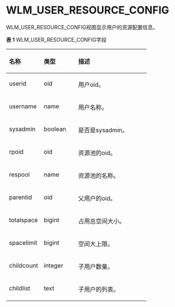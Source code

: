 # WLM\_USER\_RESOURCE\_CONFIG

WLM\_USER\_RESOURCE\_CONFIG视图显示用户的资源配置信息。

**表 1**  WLM\_USER\_RESOURCE\_CONFIG字段

<a name="zh-cn_topic_0237122753_zh-cn_topic_0059778298_t8f0334486f934453827d563b90c86711"></a>
<table><thead align="left"><tr id="zh-cn_topic_0237122753_zh-cn_topic_0059778298_r2a0276b542d54fd0808927c2c54b0fc6"><th class="cellrowborder" valign="top" width="24.75%" id="mcps1.2.4.1.1"><p id="zh-cn_topic_0237122753_zh-cn_topic_0059778298_a5579cdd06a5645b3862144b2131a8649"><a name="zh-cn_topic_0237122753_zh-cn_topic_0059778298_a5579cdd06a5645b3862144b2131a8649"></a><a name="zh-cn_topic_0237122753_zh-cn_topic_0059778298_a5579cdd06a5645b3862144b2131a8649"></a>名称</p>
</th>
<th class="cellrowborder" valign="top" width="24.48%" id="mcps1.2.4.1.2"><p id="zh-cn_topic_0237122753_zh-cn_topic_0059778298_a1f7bf547d07e4656a132c0e34ba635ca"><a name="zh-cn_topic_0237122753_zh-cn_topic_0059778298_a1f7bf547d07e4656a132c0e34ba635ca"></a><a name="zh-cn_topic_0237122753_zh-cn_topic_0059778298_a1f7bf547d07e4656a132c0e34ba635ca"></a>类型</p>
</th>
<th class="cellrowborder" valign="top" width="50.77%" id="mcps1.2.4.1.3"><p id="zh-cn_topic_0237122753_zh-cn_topic_0059778298_a8447f6b31ba54199a8224fea8463c23d"><a name="zh-cn_topic_0237122753_zh-cn_topic_0059778298_a8447f6b31ba54199a8224fea8463c23d"></a><a name="zh-cn_topic_0237122753_zh-cn_topic_0059778298_a8447f6b31ba54199a8224fea8463c23d"></a>描述</p>
</th>
</tr>
</thead>
<tbody><tr id="zh-cn_topic_0237122753_zh-cn_topic_0059778298_rf8b75b68e6a24e29931035876b3c3dfb"><td class="cellrowborder" valign="top" width="24.75%" headers="mcps1.2.4.1.1 "><p id="zh-cn_topic_0237122753_p335416582038"><a name="zh-cn_topic_0237122753_p335416582038"></a><a name="zh-cn_topic_0237122753_p335416582038"></a>userid</p>
</td>
<td class="cellrowborder" valign="top" width="24.48%" headers="mcps1.2.4.1.2 "><p id="zh-cn_topic_0237122753_p9352858235"><a name="zh-cn_topic_0237122753_p9352858235"></a><a name="zh-cn_topic_0237122753_p9352858235"></a>oid</p>
</td>
<td class="cellrowborder" valign="top" width="50.77%" headers="mcps1.2.4.1.3 "><p id="zh-cn_topic_0237122753_p18351858239"><a name="zh-cn_topic_0237122753_p18351858239"></a><a name="zh-cn_topic_0237122753_p18351858239"></a>用户oid。</p>
</td>
</tr>
<tr id="zh-cn_topic_0237122753_zh-cn_topic_0059778298_r685dd7e8104e4020b260711d0d1cf9a9"><td class="cellrowborder" valign="top" width="24.75%" headers="mcps1.2.4.1.1 "><p id="zh-cn_topic_0237122753_p1034915816316"><a name="zh-cn_topic_0237122753_p1034915816316"></a><a name="zh-cn_topic_0237122753_p1034915816316"></a>username</p>
</td>
<td class="cellrowborder" valign="top" width="24.48%" headers="mcps1.2.4.1.2 "><p id="zh-cn_topic_0237122753_p133473581236"><a name="zh-cn_topic_0237122753_p133473581236"></a><a name="zh-cn_topic_0237122753_p133473581236"></a>name</p>
</td>
<td class="cellrowborder" valign="top" width="50.77%" headers="mcps1.2.4.1.3 "><p id="zh-cn_topic_0237122753_p9346135817311"><a name="zh-cn_topic_0237122753_p9346135817311"></a><a name="zh-cn_topic_0237122753_p9346135817311"></a>用户名称。</p>
</td>
</tr>
<tr id="zh-cn_topic_0237122753_zh-cn_topic_0059778298_r45542ef0924c49f2a21c540acd3c90e3"><td class="cellrowborder" valign="top" width="24.75%" headers="mcps1.2.4.1.1 "><p id="zh-cn_topic_0237122753_p6344958938"><a name="zh-cn_topic_0237122753_p6344958938"></a><a name="zh-cn_topic_0237122753_p6344958938"></a>sysadmin</p>
</td>
<td class="cellrowborder" valign="top" width="24.48%" headers="mcps1.2.4.1.2 "><p id="zh-cn_topic_0237122753_p18342858232"><a name="zh-cn_topic_0237122753_p18342858232"></a><a name="zh-cn_topic_0237122753_p18342858232"></a>boolean</p>
</td>
<td class="cellrowborder" valign="top" width="50.77%" headers="mcps1.2.4.1.3 "><p id="zh-cn_topic_0237122753_p43408581637"><a name="zh-cn_topic_0237122753_p43408581637"></a><a name="zh-cn_topic_0237122753_p43408581637"></a>是否是sysadmin。</p>
</td>
</tr>
<tr id="zh-cn_topic_0237122753_zh-cn_topic_0059778298_ra3bccb8528cd408aa54f8e30557c0359"><td class="cellrowborder" valign="top" width="24.75%" headers="mcps1.2.4.1.1 "><p id="zh-cn_topic_0237122753_p1233816581332"><a name="zh-cn_topic_0237122753_p1233816581332"></a><a name="zh-cn_topic_0237122753_p1233816581332"></a>rpoid</p>
</td>
<td class="cellrowborder" valign="top" width="24.48%" headers="mcps1.2.4.1.2 "><p id="zh-cn_topic_0237122753_p1433615813319"><a name="zh-cn_topic_0237122753_p1433615813319"></a><a name="zh-cn_topic_0237122753_p1433615813319"></a>oid</p>
</td>
<td class="cellrowborder" valign="top" width="50.77%" headers="mcps1.2.4.1.3 "><p id="zh-cn_topic_0237122753_p1086231943415"><a name="zh-cn_topic_0237122753_p1086231943415"></a><a name="zh-cn_topic_0237122753_p1086231943415"></a>资源池的oid。</p>
</td>
</tr>
<tr id="zh-cn_topic_0237122753_zh-cn_topic_0059778298_rd7538143f1a648d2ae003ee563237226"><td class="cellrowborder" valign="top" width="24.75%" headers="mcps1.2.4.1.1 "><p id="zh-cn_topic_0237122753_p833375814319"><a name="zh-cn_topic_0237122753_p833375814319"></a><a name="zh-cn_topic_0237122753_p833375814319"></a>respool</p>
</td>
<td class="cellrowborder" valign="top" width="24.48%" headers="mcps1.2.4.1.2 "><p id="zh-cn_topic_0237122753_p3331558638"><a name="zh-cn_topic_0237122753_p3331558638"></a><a name="zh-cn_topic_0237122753_p3331558638"></a>name</p>
</td>
<td class="cellrowborder" valign="top" width="50.77%" headers="mcps1.2.4.1.3 "><p id="zh-cn_topic_0237122753_p15330155819313"><a name="zh-cn_topic_0237122753_p15330155819313"></a><a name="zh-cn_topic_0237122753_p15330155819313"></a>资源池的名称。</p>
</td>
</tr>
<tr id="zh-cn_topic_0237122753_zh-cn_topic_0059778298_ra831355d65f64e7b92f51f84021f4947"><td class="cellrowborder" valign="top" width="24.75%" headers="mcps1.2.4.1.1 "><p id="zh-cn_topic_0237122753_p6328175813310"><a name="zh-cn_topic_0237122753_p6328175813310"></a><a name="zh-cn_topic_0237122753_p6328175813310"></a>parentid</p>
</td>
<td class="cellrowborder" valign="top" width="24.48%" headers="mcps1.2.4.1.2 "><p id="zh-cn_topic_0237122753_p1532620586311"><a name="zh-cn_topic_0237122753_p1532620586311"></a><a name="zh-cn_topic_0237122753_p1532620586311"></a>oid</p>
</td>
<td class="cellrowborder" valign="top" width="50.77%" headers="mcps1.2.4.1.3 "><p id="zh-cn_topic_0237122753_p932414581733"><a name="zh-cn_topic_0237122753_p932414581733"></a><a name="zh-cn_topic_0237122753_p932414581733"></a>父用户的oid。</p>
</td>
</tr>
<tr id="zh-cn_topic_0237122753_zh-cn_topic_0059778298_rdb4c5c3a41fb4325a8c11787c3af82b1"><td class="cellrowborder" valign="top" width="24.75%" headers="mcps1.2.4.1.1 "><p id="zh-cn_topic_0237122753_p10322158338"><a name="zh-cn_topic_0237122753_p10322158338"></a><a name="zh-cn_topic_0237122753_p10322158338"></a>totalspace</p>
</td>
<td class="cellrowborder" valign="top" width="24.48%" headers="mcps1.2.4.1.2 "><p id="zh-cn_topic_0237122753_p1232075817314"><a name="zh-cn_topic_0237122753_p1232075817314"></a><a name="zh-cn_topic_0237122753_p1232075817314"></a>bigint</p>
</td>
<td class="cellrowborder" valign="top" width="50.77%" headers="mcps1.2.4.1.3 "><p id="zh-cn_topic_0237122753_p15282115817316"><a name="zh-cn_topic_0237122753_p15282115817316"></a><a name="zh-cn_topic_0237122753_p15282115817316"></a>占用总空间大小。</p>
</td>
</tr>
<tr id="zh-cn_topic_0237122753_row8497156641"><td class="cellrowborder" valign="top" width="24.75%" headers="mcps1.2.4.1.1 "><p id="zh-cn_topic_0237122753_p1549820561242"><a name="zh-cn_topic_0237122753_p1549820561242"></a><a name="zh-cn_topic_0237122753_p1549820561242"></a>spacelimit</p>
</td>
<td class="cellrowborder" valign="top" width="24.48%" headers="mcps1.2.4.1.2 "><p id="zh-cn_topic_0237122753_p114981256141"><a name="zh-cn_topic_0237122753_p114981256141"></a><a name="zh-cn_topic_0237122753_p114981256141"></a>bigint</p>
</td>
<td class="cellrowborder" valign="top" width="50.77%" headers="mcps1.2.4.1.3 "><p id="zh-cn_topic_0237122753_p19498756940"><a name="zh-cn_topic_0237122753_p19498756940"></a><a name="zh-cn_topic_0237122753_p19498756940"></a>空间大上限。</p>
</td>
</tr>
<tr id="zh-cn_topic_0237122753_row138151902054"><td class="cellrowborder" valign="top" width="24.75%" headers="mcps1.2.4.1.1 "><p id="zh-cn_topic_0237122753_p281616015510"><a name="zh-cn_topic_0237122753_p281616015510"></a><a name="zh-cn_topic_0237122753_p281616015510"></a>childcount</p>
</td>
<td class="cellrowborder" valign="top" width="24.48%" headers="mcps1.2.4.1.2 "><p id="zh-cn_topic_0237122753_p18816301655"><a name="zh-cn_topic_0237122753_p18816301655"></a><a name="zh-cn_topic_0237122753_p18816301655"></a>integer</p>
</td>
<td class="cellrowborder" valign="top" width="50.77%" headers="mcps1.2.4.1.3 "><p id="zh-cn_topic_0237122753_p78161001653"><a name="zh-cn_topic_0237122753_p78161001653"></a><a name="zh-cn_topic_0237122753_p78161001653"></a>子用户数量。</p>
</td>
</tr>
<tr id="zh-cn_topic_0237122753_row114135515512"><td class="cellrowborder" valign="top" width="24.75%" headers="mcps1.2.4.1.1 "><p id="zh-cn_topic_0237122753_p44140519512"><a name="zh-cn_topic_0237122753_p44140519512"></a><a name="zh-cn_topic_0237122753_p44140519512"></a>childlist</p>
</td>
<td class="cellrowborder" valign="top" width="24.48%" headers="mcps1.2.4.1.2 "><p id="zh-cn_topic_0237122753_p1641413520510"><a name="zh-cn_topic_0237122753_p1641413520510"></a><a name="zh-cn_topic_0237122753_p1641413520510"></a>text</p>
</td>
<td class="cellrowborder" valign="top" width="50.77%" headers="mcps1.2.4.1.3 "><p id="zh-cn_topic_0237122753_p20414751057"><a name="zh-cn_topic_0237122753_p20414751057"></a><a name="zh-cn_topic_0237122753_p20414751057"></a>子用户的列表。</p>
</td>
</tr>
</tbody>
</table>
